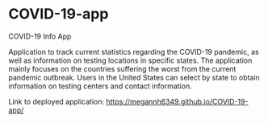 # COVID-19-app
COVID-19 Info App

Application to track current statistics regarding the COVID-19 pandemic, as well as information on testing locations in specific states. The application mainly focuses on the countries suffering the worst from the current pandemic outbreak. Users in the United States can select by state to obtain information on testing centers and contact information.

Link to deployed application: https://megannh6349.github.io/COVID-19-app/
